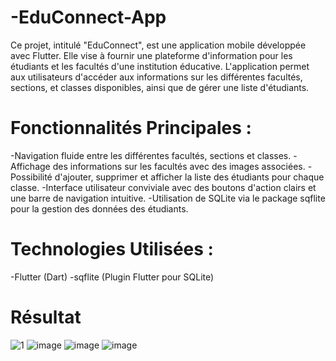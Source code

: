 # -EduConnect-App
Ce projet, intitulé "EduConnect", est une application mobile développée avec Flutter. Elle vise à fournir une plateforme d'information pour les étudiants et les facultés d'une institution éducative. L'application permet aux utilisateurs d'accéder aux informations sur les différentes facultés, sections, et classes disponibles, ainsi que de gérer une liste d'étudiants.

# Fonctionnalités Principales :

-Navigation fluide entre les différentes facultés, sections et classes.
-Affichage des informations sur les facultés avec des images associées.
-Possibilité d'ajouter, supprimer et afficher la liste des étudiants pour chaque classe.
-Interface utilisateur conviviale avec des boutons d'action clairs et une barre de navigation intuitive.
-Utilisation de SQLite via le package sqflite pour la gestion des données des étudiants.

# Technologies Utilisées :

-Flutter (Dart)
-sqflite (Plugin Flutter pour SQLite)

# Résultat

![1](https://github.com/AyedRoua/-EduConnect-App/assets/138409983/24d1bb48-d3ce-481a-9ab2-77fcd0b59c18)
![image](https://github.com/AyedRoua/-EduConnect-App/assets/138409983/fd458dda-38cc-4542-b6b0-c37608a5d56f)
![image](https://github.com/AyedRoua/-EduConnect-App/assets/138409983/571ca797-9d79-40b5-ae6c-f91518e3eb86)
![image](https://github.com/AyedRoua/-EduConnect-App/assets/138409983/797b27e5-f216-44de-a947-36e5ca8d264b)





